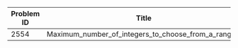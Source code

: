 | Problem ID | Title | Difficulty | Reference
| --- | --- | --- | ---
| 2554 | Maximum_number_of_integers_to_choose_from_a_range_i | Easy | 
